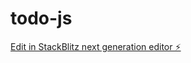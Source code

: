 # todo-js

[Edit in StackBlitz next generation editor ⚡️](https://stackblitz.com/~/github.com/naoto-takeda-git/todo-js)